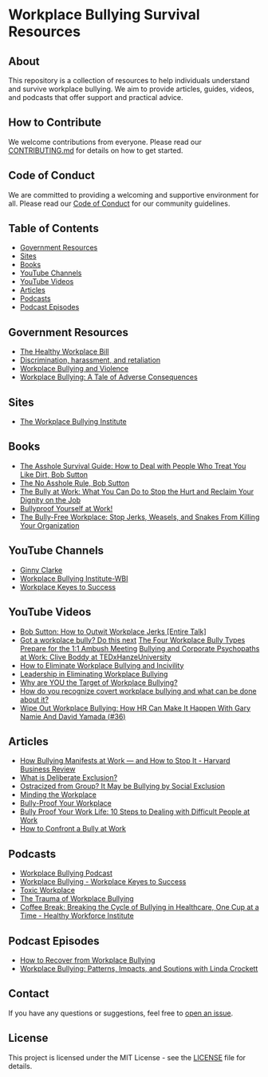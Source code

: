# Workplace Bullying Survival Resources

## About
This repository is a collection of resources to help individuals understand and survive workplace bullying. We aim to provide articles, guides, videos, and podcasts that offer support and practical advice.

## How to Contribute
We welcome contributions from everyone. Please read our [CONTRIBUTING.md](CONTRIBUTING.md) for details on how to get started.

## Code of Conduct
We are committed to providing a welcoming and supportive environment for all. Please read our [Code of Conduct](CODE_OF_CONDUCT.md) for our community guidelines.

## Table of Contents

- [Government Resources](#government-resources)
- [Sites](#sites)
- [Books](#books)
- [YouTube Channels](#youtube-channels)
- [YouTube Videos](#youtube-videos)
- [Articles](#articles)
- [Podcasts](#podcasts)
- [Podcast Episodes](#podcast-episodes)


## Government Resources

- [The Healthy Workplace Bill](https://healthyworkplacebill.org/)
- [Discrimination, harassment, and retaliation](https://www.usa.gov/job-discrimination-harassment)
- [Workplace Bullying and Violence](https://lni.wa.gov/safety-health/safety-research/ongoing-projects/workplace-bullying)
- [Workplace Bullying: A Tale of Adverse Consequences](https://www.ncbi.nlm.nih.gov/pmc/articles/PMC4382139/)

## Sites

- [The Workplace Bullying Institute](https://workplacebullying.org/)


## Books

- [The Asshole Survival Guide: How to Deal with People Who Treat You Like Dirt, Bob Sutton](https://www.amazon.com/Asshole-Survival-Guide-People-Treat/dp/1328695913)
- [The No Asshole Rule, Bob Sutton](https://www.google.com/search?q=Bob+Sutton+the+no+asshole+rule&sca_esv=f10c793940d61d3a&sxsrf=ADLYWIJYpjyLuMS2Y8euh1kA0sGh9jmJiw%3A1723050729327&ei=6aqzZoLKE6ubwbkPhpfm6Qo&ved=0ahUKEwjC4pqVsOOHAxWrTTABHYaLOa0Q4dUDCBE&uact=5&oq=Bob+Sutton+the+no+asshole+rule&gs_lp=Egxnd3Mtd2l6LXNlcnAiHkJvYiBTdXR0b24gdGhlIG5vIGFzc2hvbGUgcnVsZUjFNVD5AViQNHACeACQAQCYAakBoAHPEaoBBDE2Lje4AQPIAQD4AQGYAgqgAsAHwgIEECMYJ8ICBhAAGBYYHsICCBAAGIAEGKIEwgIFEAAYgATCAgsQABiABBiRAhiKBcICChAuGIAEGBQYhwLCAgUQLhiABMICFBAuGIAEGJcFGNwEGN4EGOAE2AEBmAMAiAYBugYGCAEQARgUkgcDNi40oAfURg&sclient=gws-wiz-serp)
- [The Bully at Work: What You Can Do to Stop the Hurt and Reclaim Your Dignity on the Job](https://www.amazon.com/Bully-Work-What-Reclaim-Dignity/dp/1402224265)
- [Bullyproof Yourself at Work!](https://www.amazon.com/Bullyproof-Yourself-Work-Strategies-Harassment/dp/0966862953)
- [The Bully-Free Workplace: Stop Jerks, Weasels, and Snakes From Killing Your Organization](https://www.amazon.com/Bully-Free-Workplace-Weasels-Killing-Organization/dp/0470942207)


## YouTube Channels

- [Ginny Clarke](https://www.youtube.com/@5-DLeadership)
- [Workplace Bullying Institute-WBI](https://www.youtube.com/@WBI)
- [Workplace Keyes to Success](https://www.youtube.com/@workplacekeyestosuccess9230)



## YouTube Videos

- [Bob Sutton: How to Outwit Workplace Jerks [Entire Talk]](https://www.youtube.com/watch?v=wFTkQmPw2Gk)
- [Got a workplace bully? Do this next](https://www.youtube.com/watch?v=a5J3ozN8J74)
[The Four Workplace Bully Types](https://www.youtube.com/watch?v=tvPqSn-W7QY)
[Prepare for the 1:1 Ambush Meeting](https://www.youtube.com/watch?v=OLdkCEnJrX8)
[Bullying and Corporate Psychopaths at Work: Clive Boddy at TEDxHanzeUniversity](https://www.youtube.com/watch?v=tlB1pFwGhA4)
- [How to Eliminate Workplace Bullying and Incivility](https://www.youtube.com/watch?v=hDfviFLa1BA)
- [Leadership in Eliminating Workplace Bullying](https://www.youtube.com/watch?v=1jO-To2K1AQ)
- [Why are YOU the Target of Workplace Bullying?](https://www.youtube.com/watch?v=WyS4r_XlB68)
- [How do you recognize covert workplace bullying and what can be done about it?](https://www.youtube.com/watch?v=9p4lacGhSe4&t=68s)
- [Wipe Out Workplace Bullying: How HR Can Make It Happen With Gary Namie And David Yamada (#36)](https://www.youtube.com/watch?v=nCPJMqC-hzM&t=316s)


## Articles

- [How Bullying Manifests at Work — and How to Stop It - Harvard Business Review](https://hbr.org/2022/11/how-bullying-manifests-at-work-and-how-to-stop-it)
- [What is Deliberate Exclusion?](https://www.linkedin.com/pulse/what-deliberate-exclusion-deepa-natarajan)
- [Ostracized from Group? It May be Bullying by Social Exclusion](https://psychcentral.com/blog/bullying-incognito-deliberate-social-exclusion)
- [Minding the Workplace](https://newworkplace.wordpress.com/)
- [Bully-Proof Your Workplace](https://www.linkedin.com/pulse/bully-proof-your-workplace-lori-kandels#:~:text=Just%20say%2C%20%E2%80%9CPlease%20don',not%20beneficial%20to%20the%20organization.)
- [Bully Proof Your Work Life: 10 Steps to Dealing with Difficult People at Work](https://www.goodtherapy.org/blog/internal-family-systems-therapy-bully-work/)
- [How to Confront a Bully at Work](https://hbr.org/2022/04/how-to-confront-a-bully-at-work)


## Podcasts

- [Workplace Bullying Podcast ](https://open.spotify.com/show/7qVYigqDnroPFUAaIh39mx)
- [Workplace Bullying - Workplace Keyes to Success](https://open.spotify.com/show/1thZOrhyvq8vndim0dhuXZ)
- [Toxic Workplace](https://open.spotify.com/show/4ATUWMjJM6aunz2XaPsKao)
- [The Trauma of Workplace Bullying](https://open.spotify.com/show/7vP1hPrlpOhcxVLQiuJHEp)
- [Coffee Break: Breaking the Cycle of Bullying in Healthcare, One Cup at a Time - Healthy Workforce Institute](https://open.spotify.com/show/7zRxn9IPcgzFRISpdAVaa7)


## Podcast Episodes

- [How to Recover from Workplace Bullying](https://open.spotify.com/episode/6Q0M0QNnaiQwJfBAMm1gEM)
- [Workplace Bullying: Patterns, Impacts, and Soutions with Linda Crockett](https://open.spotify.com/episode/6531x0CgJuTSpI0jzK0Wbo?si=AScwm58BRhKjRN-pvgMYWw)


## Contact
If you have any questions or suggestions, feel free to [open an issue](https://github.com/your-username/workplace-bullying-resources/issues).

## License
This project is licensed under the MIT License - see the [LICENSE](LICENSE) file for details.
